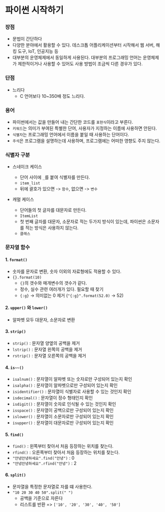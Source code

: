 # 파이썬 시작하기



### 장점

- 문법이 간단하다
- 다양한 분야에서 활용할 수 있다. 데스크톱 어플리케이션부터 시작해서 웹 서버, 해킹 도구, IoT, 인공지능 등
- 대부분의 운영체제에서 동일하게 사용된다. 대부분의 프로그래밍 언어는 운영체제가 제한적이거나 사용할 수 있어도 사용 방법이 조금씩 다른 경우가 있다.



### 단점

- 느리다
  - C 언어보다 10~350배 정도 느리다.





### 용어

- 파이썬에서는 값을 만들어 내는 간단한 코드를 `표현식`이라고 부른다.
- `키워드`는 의미가 부여된 특별한 단어, 사용자가 지정하는 이름에 사용하면 안된다.
- `식별자`는 프로그래밍 언어에서 이름을 붙일 때 사용하는 단어이다.
- `주석`은 프로그램을 설명하는데 사용하며, 프로그램에는 어떠한 영향도 주지 않는다.



### 식별자 구분

- 스네이크 케이스
  - 단어 사이에 `_`를 붙여 식별자를 만든다.
  - `item_list`
  - 뒤에 괄호가 있으면 -> `함수`,  없으면 -> `변수`

- 캐멀 케이스
  - 단어들의 첫 글자를 대문자로 만든다.
  - `ItemList`
  - 첫 번째 글자를 대문자, 소문자로 적는 두가지 방식이 있는데, 파이썬은 소문자를 적는 방식은 사용하지 않는다.
  - `클래스`





### 문자열 함수



#### 1. `format()`

- 숫자를 문자로 변환, 숫자 이외의 자료형에도 적용할 수 있다.
- `{}.format(10)`
  - `{}`의 갯수와 매개변수의 갯수가 같다.
  - 정수, 실수 관련 여러개가 있다. 필요할 때 찾기
  - `{:g}` -> 의미없는 0 제거 (`"{:g}".format(52.0)` -> 52)



#### 2. `upper()` 와 `lower()`

- 알파벳 모두 대문자, 소문자로 변환





#### 3. `strip()`

- `strip()` : 문자열 양옆의 공백을 제거
- `lstrip()` : 문자열 왼쪽의 공백을 제거
- `rstrip()` : 문자열 오른쪽의 공백을 제거





#### 4. `is~~()`

- `isalnum()` : 문자열이 알파벳 또는 숫자로만 구성되어 있는지 확인
- `isalpha()` : 문자열이 알파벳으로만 구성되어 있는지 확인
- `isidentifier()` : 문자열이 식별자로 사용할 수 있는 것인지 확인
- `isdecimal()` : 문자열이 정수 형태인지 확인
- `isdigit()` : 문자열이 숫자로 인식될 수 있는 것인지 확인
- `isspace()` : 문자열이 공백으로만 구성되어 있는지 확인
- `islower()` : 문자열이 소문자로만 구성되어 있는지 확인
- `isupper()` : 문자열이 대문자로만 구성되어 있는지 확인



#### 5. `find()`

- `find()` : 왼쪽부터 찾아서 처음 등장하는 위치를 찾는다.
- `rfind()` : 오른쪽부터 찾아서 처음 등장하는 위치를 찾는다.
- `"안녕안녕하세요".find("안녕")` : 0
- `"안녕안녕하세요".rfind("안녕")` : 2





#### 6. `split()`

- 문자열을 특정한 문자열로 자를 떄 사용한다.
- `"10 20 30 40 50".split(" ")`
  - 공백을 기준으로 자른다
  - 리스트를 반환 => `['10', '20', '30', '40', '50']`
